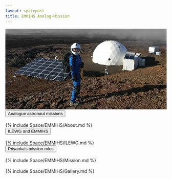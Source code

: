 ```yaml
---
layout: spacepost
title: EMMIHS Analog-Mission
---
```


<img src="/Space/EMMIHS3/astrofinalEVA.jpg" alt="Priyanka Analogue astronaut">

<body>
  <div>
    <button class="accordion">Analogue astronaut missions </button>
    <div class="panel"> <br>
      {% include Space/EMMIHS/About.md %} <br>
    </div>
    <button class="accordion">ILEWG and EMMIHS</button>
    <div class="panel"> <br>
      {% include Space/EMMIHS/ILEWG.md %} <br>
    </div>
    <button class="accordion">Priyanka's mission roles</button>
    <div class="panel"> <br>
      {% include Space/EMMIHS/Mission.md %} <br>
    </div>  
  </div>
  <div> <br>
    {% include Space/EMMIHS/Gallery.md %} <br>
  </div>  
</body>

<script>
var acc = document.getElementsByClassName("accordion");
var i;

for (i = 0; i < acc.length; i++) {
  acc[i].addEventListener("click", function() {
    this.classList.toggle("active");
    var panel = this.nextElementSibling;
    if (panel.style.maxHeight) {
      panel.style.maxHeight = null;
    } else {
      panel.style.maxHeight = panel.scrollHeight + "px";
    } 
  });
}
</script>